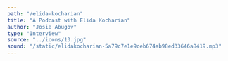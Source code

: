 ```yaml
---
path: "/elida-kocharian"
title: "A Podcast with Elida Kocharian"
author: "Josie Abugov"
type: "Interview" 
source: "../icons/13.jpg"  
sound: "/static/elidakocharian-5a79c7e1e9ceb674ab98ed33646a8419.mp3"
---
```

